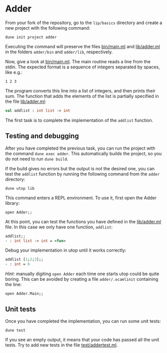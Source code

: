 # Adder

From your fork of the repository, go to the `lip/basics` directory and create a new project with the following command:
```
dune init project adder
```
Executing the command will preserve the files [bin/main.ml](bin/main.ml) and [lib/adder.ml](lib/adder.ml)
in the folders `adder/bin` and `adder/lib`, respectively.

Now, give a look at [bin/main.ml](bin/main.ml). 
The main routine reads a line from the stdin.
The expected format is a sequence of integers separated by spaces, like e.g.:
```
1 2 3
```
The program converts this line into a list of integers, and then prints their sum.
The function that adds the elements of the list is partially specified in the file [lib/adder.ml](lib/adder.ml):
```ocaml
val addlist : int list -> int
```
The first task is to complete the implementation of the `addlist` function.

## Testing and debugging 

After you have completed the previous task, you can run the project with the command `dune exec adder`.
This automatically builds the project, so you do not need to run `dune build`.

If the build gives no errors but the output is not the desired one,
you can test the `addlist` function by running the following command from the `adder` directory:
```
dune utop lib
```
This command enters a REPL environment. To use it, first open the Adder library:
```
open Adder;;
```
At this point, you can test the functions you have defined in the [lib/adder.ml](lib/adder.ml) file.
In this case we only have one function, `addlist`:
```ocaml
addlist;;
- : int list -> int = <fun>
```
Debug your implementation in utop until it works correctly:
```ocaml
addlist [1;2;3];;
- : int = 6
```
*Hint*: manually digiting `open Adder` each time one starts utop could be quite boring.
This can be avoided by creating a file `adder/.ocamlinit` containing the line:
```
open Adder.Main;;
```

## Unit tests

Once you have completed the implementation, you can run some unit tests:
```
dune test
```
If you see an empty output, it means that your code has passed all the unit tests.
Try to add new tests in the file [test/addertest.ml](test/addertest.ml).

